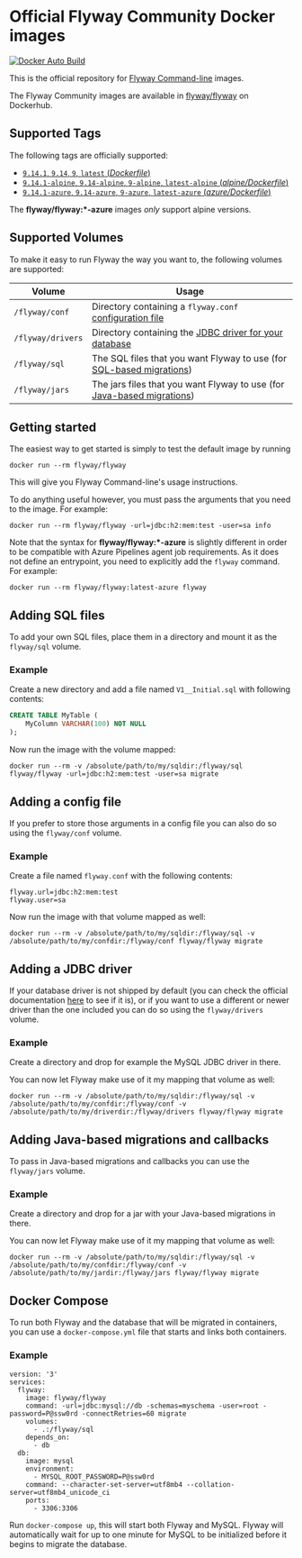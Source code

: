 # Official Flyway Community Docker images

[![Docker Auto Build](https://img.shields.io/docker/cloud/automated/flyway/flyway)][docker]

[docker]: https://hub.docker.com/r/flyway/flyway/

This is the official repository for [Flyway Command-line](https://flywaydb.org/documentation/usage/commandline/) images.

The Flyway Community images are available in [flyway/flyway](https://hub.docker.com/r/flyway/flyway/) on Dockerhub.

## Supported Tags

The following tags are officially supported:

- [`9.14.1`, `9.14`, `9`, `latest` (*Dockerfile*)](https://github.com/flyway/flyway-docker/blob/master/Dockerfile)
- [`9.14.1-alpine`, `9.14-alpine`, `9-alpine`, `latest-alpine` (*alpine/Dockerfile*)](https://github.com/flyway/flyway-docker/blob/master/alpine/Dockerfile)
- [`9.14.1-azure`, `9.14-azure`, `9-azure`, `latest-azure` (*azure/Dockerfile*)](https://github.com/flyway/flyway-docker/blob/master/azure/Dockerfile)

The **flyway/flyway:\*-azure** images *only* support alpine versions.

## Supported Volumes

To make it easy to run Flyway the way you want to, the following volumes are supported:

Volume            | Usage
------------------|------
`/flyway/conf`    | Directory containing a `flyway.conf` [configuration file](https://flywaydb.org/documentation/usage/commandline/#configuration)
`/flyway/drivers` | Directory containing the [JDBC driver for your database](https://flywaydb.org/documentation/usage/commandline/#jdbc-drivers)
`/flyway/sql`     | The SQL files that you want Flyway to use (for [SQL-based migrations](https://flywaydb.org/documentation/concepts/migrations#sql-based-migrations))
`/flyway/jars`    | The jars files that you want Flyway to use (for [Java-based migrations](https://flywaydb.org/documentation/concepts/migrations#java-based-migrations))

## Getting started

The easiest way to get started is simply to test the default image by running

`docker run --rm flyway/flyway`

This will give you Flyway Command-line's usage instructions.

To do anything useful however, you must pass the arguments that you need to the image. For example:

`docker run --rm flyway/flyway -url=jdbc:h2:mem:test -user=sa info`

Note that the syntax for **flyway/flyway:\*-azure** is slightly different in order to be compatible with Azure Pipelines
agent job requirements. As it does not define an entrypoint, you need to explicitly add the `flyway` command. For example:

`docker run --rm flyway/flyway:latest-azure flyway`

## Adding SQL files

To add your own SQL files, place them in a directory and mount it as the `flyway/sql` volume.

### Example

Create a new directory and add a file named `V1__Initial.sql` with following contents:

```sql
CREATE TABLE MyTable (
    MyColumn VARCHAR(100) NOT NULL
);
```

Now run the image with the volume mapped:

`docker run --rm -v /absolute/path/to/my/sqldir:/flyway/sql flyway/flyway -url=jdbc:h2:mem:test -user=sa migrate`

## Adding a config file

If you prefer to store those arguments in a config file you can also do so using the `flyway/conf` volume.

### Example

Create a file named `flyway.conf` with the following contents:

```
flyway.url=jdbc:h2:mem:test
flyway.user=sa
```

Now run the image with that volume mapped as well:

`docker run --rm -v /absolute/path/to/my/sqldir:/flyway/sql -v /absolute/path/to/my/confdir:/flyway/conf flyway/flyway migrate`

## Adding a JDBC driver

If your database driver is not shipped by default (you can check the official documentation [here](https://flywaydb.org/documentation/) to see if it is), or if you want to use a different or newer driver than the one included you can do so using the `flyway/drivers` volume.

### Example

Create a directory and drop for example the MySQL JDBC driver in there.

You can now let Flyway make use of it my mapping that volume as well:

`docker run --rm -v /absolute/path/to/my/sqldir:/flyway/sql -v /absolute/path/to/my/confdir:/flyway/conf -v /absolute/path/to/my/driverdir:/flyway/drivers flyway/flyway migrate`

## Adding Java-based migrations and callbacks

To pass in Java-based migrations and callbacks you can use the `flyway/jars` volume.

### Example

Create a directory and drop for a jar with your Java-based migrations in there.

You can now let Flyway make use of it my mapping that volume as well:

`docker run --rm -v /absolute/path/to/my/sqldir:/flyway/sql -v /absolute/path/to/my/confdir:/flyway/conf -v /absolute/path/to/my/jardir:/flyway/jars flyway/flyway migrate`

## Docker Compose

To run both Flyway and the database that will be migrated in containers, you can use a `docker-compose.yml` file that
starts and links both containers.

### Example

```
version: '3'
services:
  flyway:
    image: flyway/flyway
    command: -url=jdbc:mysql://db -schemas=myschema -user=root -password=P@ssw0rd -connectRetries=60 migrate
    volumes:
      - .:/flyway/sql
    depends_on:
      - db
  db:
    image: mysql
    environment:
      - MYSQL_ROOT_PASSWORD=P@ssw0rd
    command: --character-set-server=utf8mb4 --collation-server=utf8mb4_unicode_ci
    ports:
      - 3306:3306
```

Run `docker-compose up`, this will start both Flyway and MySQL. Flyway will automatically wait for up to one minute for MySQL to be initialized before it begins to migrate the database.
